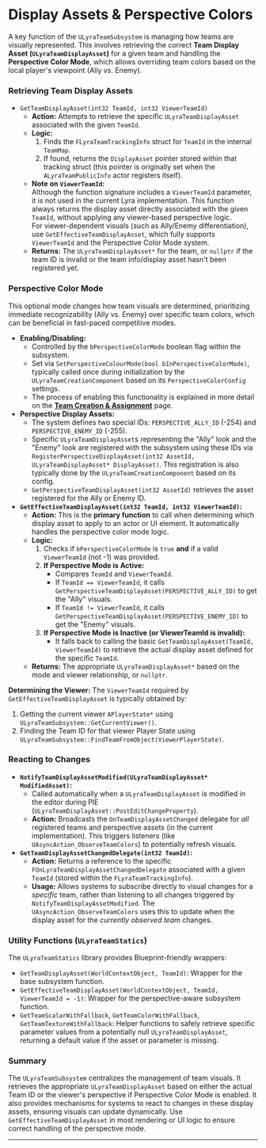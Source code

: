 # Display Assets & Perspective Colors

A key function of the `ULyraTeamSubsystem` is managing how teams are visually represented. This involves retrieving the correct **Team Display Asset (`ULyraTeamDisplayAsset`)** for a given team and handling the **Perspective Color Mode**, which allows overriding team colors based on the local player's viewpoint (Ally vs. Enemy).

### Retrieving Team Display Assets

* `GetTeamDisplayAsset(int32 TeamId, int32 ViewerTeamId)`
  * **Action:** Attempts to retrieve the specific `ULyraTeamDisplayAsset` associated with the given `TeamId`.
  * **Logic:**
    1. Finds the `FLyraTeamTrackingInfo` struct for `TeamId` in the internal `TeamMap`.
    2. If found, returns the `DisplayAsset` pointer stored within that tracking struct (this pointer is originally set when the `ALyraTeamPublicInfo` actor registers itself).
  * **Note on `ViewerTeamId`:**\
    Although the function signature includes a `ViewerTeamId` parameter, it is not used in the current Lyra implementation. This function always returns the display asset directly associated with the given `TeamId`, without applying any viewer-based perspective logic.\
    For viewer-dependent visuals (such as Ally/Enemy differentiation), use `GetEffectiveTeamDisplayAsset`, which fully supports `ViewerTeamId` and the Perspective Color Mode system.
  * **Returns:** The `ULyraTeamDisplayAsset*` for the team, or `nullptr` if the team ID is invalid or the team info/display asset hasn't been registered yet.

### Perspective Color Mode

This optional mode changes how team visuals are determined, prioritizing immediate recognizability (Ally vs. Enemy) over specific team colors, which can be beneficial in fast-paced competitive modes.

* **Enabling/Disabling:**
  * Controlled by the `bPerspectiveColorMode` boolean flag within the subsystem.
  * Set via `SetPerspectiveColourMode(bool bInPerspectiveColorMode)`, typically called once during initialization by the `ULyraTeamCreationComponent` based on its `PerspectiveColorConfig` settings.
  * The process of enabling this functionality is explained in more detail on the [**Team Creation & Assignment**](../team-creation-and-assignment.md) page.
* **Perspective Display Assets:**
  * The system defines two special IDs: `PERSPECTIVE_ALLY_ID` (-254) and `PERSPECTIVE_ENEMY_ID` (-255).
  * Specific `ULyraTeamDisplayAsset`s representing the "Ally" look and the "Enemy" look are registered with the subsystem using these IDs via `RegisterPerspectiveDisplayAsset(int32 AssetId, ULyraTeamDisplayAsset* DisplayAsset)`. This registration is also typically done by the `ULyraTeamCreationComponent` based on its config.
  * `GetPerspectiveTeamDisplayAsset(int32 AssetId)` retrieves the asset registered for the Ally or Enemy ID.
* **`GetEffectiveTeamDisplayAsset(int32 TeamId, int32 ViewerTeamId)`:**
  * **Action:** This is the **primary function** to call when determining which display asset to apply to an actor or UI element. It automatically handles the perspective color mode logic.
  * **Logic:**
    1. Checks if `bPerspectiveColorMode` is `true` **and** if a valid `ViewerTeamId` (not -1) was provided.
    2. **If Perspective Mode is Active:**
       * Compares `TeamId` and `ViewerTeamId`.
       * If `TeamId == ViewerTeamId`, it calls `GetPerspectiveTeamDisplayAsset(PERSPECTIVE_ALLY_ID)` to get the "Ally" visuals.
       * If `TeamId != ViewerTeamId`, it calls `GetPerspectiveTeamDisplayAsset(PERSPECTIVE_ENEMY_ID)` to get the "Enemy" visuals.
    3. **If Perspective Mode is Inactive (or ViewerTeamId is invalid):**
       * It falls back to calling the basic `GetTeamDisplayAsset(TeamId, ViewerTeamId)` to retrieve the actual display asset defined for the specific `TeamId`.
  * **Returns:** The appropriate `ULyraTeamDisplayAsset*` based on the mode and viewer relationship, or `nullptr`.

**Determining the Viewer:** The `ViewerTeamId` required by `GetEffectiveTeamDisplayAsset` is typically obtained by:

1. Getting the current viewer `APlayerState*` using `ULyraTeamSubsystem::GetCurrentViewer()`.
2. Finding the Team ID for that viewer Player State using `ULyraTeamSubsystem::FindTeamFromObject(ViewerPlayerState)`.

### Reacting to Changes

* **`NotifyTeamDisplayAssetModified(ULyraTeamDisplayAsset* ModifiedAsset)`:**
  * Called automatically when a `ULyraTeamDisplayAsset` is modified in the editor during PIE (`ULyraTeamDisplayAsset::PostEditChangeProperty`).
  * **Action:** Broadcasts the `OnTeamDisplayAssetChanged` delegate for _all_ registered teams and perspective assets (in the current implementation). This triggers listeners (like `UAsyncAction_ObserveTeamColors`) to potentially refresh visuals.
* **`GetTeamDisplayAssetChangedDelegate(int32 TeamId)`:**
  * **Action:** Returns a reference to the specific `FOnLyraTeamDisplayAssetChangedDelegate` associated with a given `TeamId` (stored within the `FLyraTeamTrackingInfo`).
  * **Usage:** Allows systems to subscribe directly to visual changes for a _specific_ team, rather than listening to all changes triggered by `NotifyTeamDisplayAssetModified`. The `UAsyncAction_ObserveTeamColors` uses this to update when the display asset for the _currently observed team_ changes.

### Utility Functions (`ULyraTeamStatics`)

The `ULyraTeamStatics` library provides Blueprint-friendly wrappers:

* `GetTeamDisplayAsset(WorldContextObject, TeamId)`: Wrapper for the base subsystem function.
* `GetEffectiveTeamDisplayAsset(WorldContextObject, TeamId, ViewerTeamId = -1)`: Wrapper for the perspective-aware subsystem function.
* `GetTeamScalarWithFallback`, `GetTeamColorWithFallback`, `GetTeamTextureWithFallback`: Helper functions to safely retrieve specific parameter values from a potentially null `ULyraTeamDisplayAsset`, returning a default value if the asset or parameter is missing.

### Summary

The `ULyraTeamSubsystem` centralizes the management of team visuals. It retrieves the appropriate `ULyraTeamDisplayAsset` based on either the actual Team ID or the viewer's perspective if Perspective Color Mode is enabled. It also provides mechanisms for systems to react to changes in these display assets, ensuring visuals can update dynamically. Use `GetEffectiveTeamDisplayAsset` in most rendering or UI logic to ensure correct handling of the perspective mode.

***
